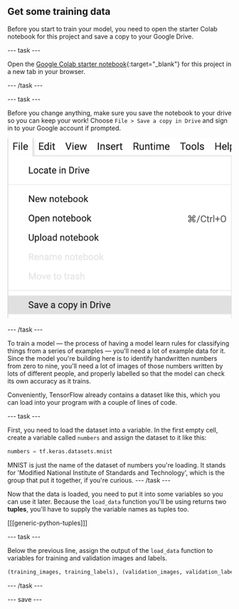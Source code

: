 ## Get some training data

Before you start to train your model, you need to open the starter Colab notebook for this project and save a copy to your Google Drive.

--- task ---

Open the [Google Colab starter notebook](https://colab.research.google.com/drive/10WmCJwhHJhhsLn4truUUS9Y9bLr5X-jO?usp=sharing){:target="_blank"} for this project in a new tab in your browser.

--- /task ---

--- task ---

Before you change anything, make sure you save the notebook to your drive so you can keep your work! Choose `File > Save a copy in Drive` and sign in to your Google account if prompted.

![The 'File' menu in Google Colab, with 'Save a copy in Drive' highlighted.](images/save_to_drive.png)

--- /task ---

To train a model — the process of having a model learn rules for classifying things from a series of examples — you'll need a lot of example data for it. Since the model you're building here is to identify handwritten numbers from zero to nine, you'll need a lot of images of those numbers written by lots of different people, and properly labelled so that the model can check its own accuracy as it trains.

Conveniently, TensorFlow already contains a dataset like this, which you can load into your program with a couple of lines of code.

--- task ---

First, you need to load the dataset into a variable. In the first empty cell, create a variable called `numbers` and assign the dataset to it like this:

```python
numbers = tf.keras.datasets.mnist
```

MNIST is just the name of the dataset of numbers you're loading. It stands for 'Modified National Institute of Standards and Technology', which is the group that put it together, if you're curious.
--- /task ---

Now that the data is loaded, you need to put it into some variables so you can use it later. Because the `load_data` function you'll be using returns two **tuples**, you'll have to supply the variable names as tuples too.

[[[generic-python-tuples]]]

--- task ---

Below the previous line, assign the output of the `load_data` function to variables for training and validation images and labels.

```python
(training_images, training_labels), (validation_images, validation_labels) = numbers.load_data()
```

--- /task ---

--- save ---

